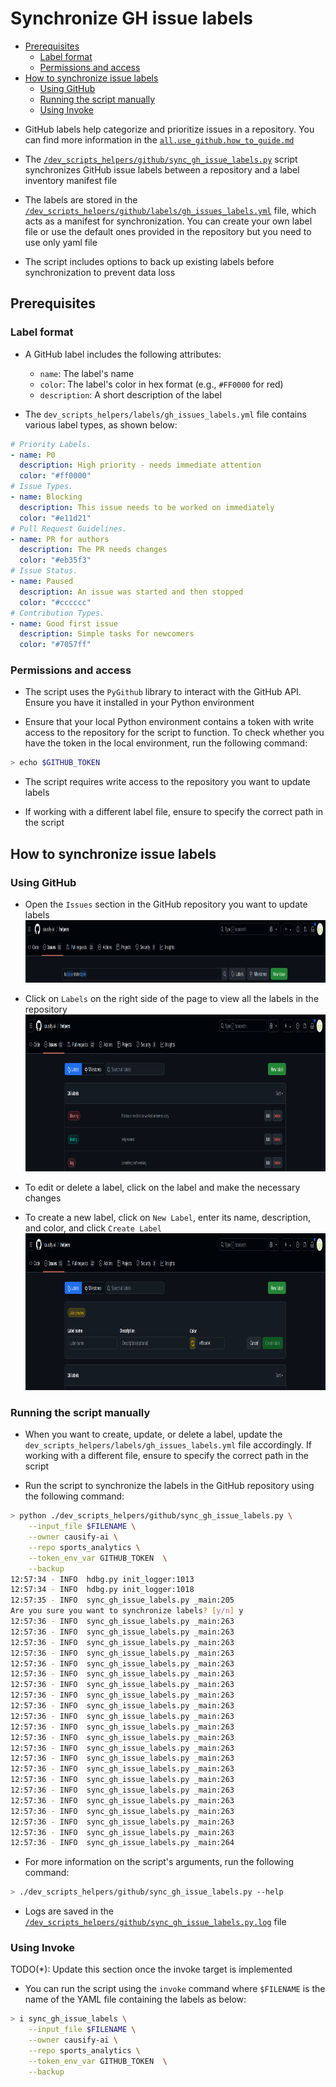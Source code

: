 # Synchronize GH issue labels

<!-- toc -->

- [Prerequisites](#prerequisites)
  * [Label format](#label-format)
  * [Permissions and access](#permissions-and-access)
- [How to synchronize issue labels](#how-to-synchronize-issue-labels)
  * [Using GitHub](#using-github)
  * [Running the script manually](#running-the-script-manually)
  * [Using Invoke](#using-invoke)

<!-- tocstop -->

- GitHub labels help categorize and prioritize issues in a repository. You can
  find more information in the
  [`all.use_github.how_to_guide.md`](/docs/work_organization/all.use_github.how_to_guide.md)

- The
  [`/dev_scripts_helpers/github/sync_gh_issue_labels.py`](/dev_scripts_helpers/github/sync_gh_issue_labels.py)
  script synchronizes GitHub issue labels between a repository and a label
  inventory manifest file

- The labels are stored in the
  [`/dev_scripts_helpers/github/labels/gh_issues_labels.yml`](/dev_scripts_helpers/github/labels/gh_issues_labels.yml)
  file, which acts as a manifest for synchronization. You can create your own
  label file or use the default ones provided in the repository but you need to
  use only yaml file

- The script includes options to back up existing labels before synchronization
  to prevent data loss

## Prerequisites

### Label format

- A GitHub label includes the following attributes:
  - `name`: The label's name
  - `color`: The label's color in hex format (e.g., `#FF0000` for red)
  - `description`: A short description of the label

- The `dev_scripts_helpers/labels/gh_issues_labels.yml` file contains various
  label types, as shown below:

```yaml
# Priority Labels.
- name: P0
  description: High priority - needs immediate attention
  color: "#ff0000"
# Issue Types.
- name: Blocking
  description: This issue needs to be worked on immediately
  color: "#e11d21"
# Pull Request Guidelines.
- name: PR for authors
  description: The PR needs changes
  color: "#eb35f3"
# Issue Status.
- name: Paused
  description: An issue was started and then stopped
  color: "#cccccc"
# Contribution Types.
- name: Good first issue
  description: Simple tasks for newcomers
  color: "#7057ff"
```

### Permissions and access

- The script uses the `PyGithub` library to interact with the GitHub API. Ensure
  you have it installed in your Python environment

- Ensure that your local Python environment contains a token with write access
  to the repository for the script to function. To check whether you have the
  token in the local environment, run the following command:

```bash
> echo $GITHUB_TOKEN
```

- The script requires write access to the repository you want to update labels

- If working with a different label file, ensure to specify the correct path in
  the script

## How to synchronize issue labels

### Using GitHub

- Open the `Issues` section in the GitHub repository you want to update labels
  <img
  src="figs/synchronize_gh_issue_labels/image1.png"
  style="width:2458px;height:100px" />

- Click on `Labels` on the right side of the page to view all the labels in the
  repository <img
  src="figs/synchronize_gh_issue_labels/image2.png"
  style="width:2474px;height:251px" />

- To edit or delete a label, click on the label and make the necessary changes

- To create a new label, click on `New Label`, enter its name, description, and
  color, and click `Create Label` <img
  src="figs/synchronize_gh_issue_labels/image3.png"
  style="width:2474px;height:251px" />

### Running the script manually

- When you want to create, update, or delete a label, update the
  `dev_scripts_helpers/labels/gh_issues_labels.yml` file accordingly. If working
  with a different file, ensure to specify the correct path in the script

- Run the script to synchronize the labels in the GitHub repository using the
  following command:

```bash
> python ./dev_scripts_helpers/github/sync_gh_issue_labels.py \
    --input_file $FILENAME \
    --owner causify-ai \
    --repo sports_analytics \
    --token_env_var GITHUB_TOKEN  \
    --backup
12:57:34 - INFO  hdbg.py init_logger:1013                               Saving log to file '$REPOLOCATION/dev_scripts_helpers/github/sync_gh_issue_labels.py.log'
12:57:34 - INFO  hdbg.py init_logger:1018                               > cmd='sync_gh_issue_labels.py --input_file $FILENAME --owner causify-ai --repo helpers --token_env_var GITHUB_TOKEN --backup'
12:57:35 - INFO  sync_gh_issue_labels.py _main:205                      Labels backed up to $REPOLOCATION/tmp.labels.causify-ai.helpers.yaml
Are you sure you want to synchronize labels? [y/n] y
12:57:36 - INFO  sync_gh_issue_labels.py _main:263                      Label 'P0' not changed
12:57:36 - INFO  sync_gh_issue_labels.py _main:263                      Label 'P1' not changed
12:57:36 - INFO  sync_gh_issue_labels.py _main:263                      Label 'P2' not changed
12:57:36 - INFO  sync_gh_issue_labels.py _main:263                      Label 'Blocking' not changed
12:57:36 - INFO  sync_gh_issue_labels.py _main:263                      Label 'Bug' not changed
12:57:36 - INFO  sync_gh_issue_labels.py _main:263                      Label 'Enhancement' not changed
12:57:36 - INFO  sync_gh_issue_labels.py _main:263                      Label 'Epic' not changed
12:57:36 - INFO  sync_gh_issue_labels.py _main:263                      Label 'Design' not changed
12:57:36 - INFO  sync_gh_issue_labels.py _main:263                      Label 'Documentation' not changed
12:57:36 - INFO  sync_gh_issue_labels.py _main:263                      Label 'Cleanup' not changed
12:57:36 - INFO  sync_gh_issue_labels.py _main:263                      Label 'Customer' not changed
12:57:36 - INFO  sync_gh_issue_labels.py _main:263                      Label 'Readings' not changed
12:57:36 - INFO  sync_gh_issue_labels.py _main:263                      Label 'PR for authors' not changed
12:57:36 - INFO  sync_gh_issue_labels.py _main:263                      Label 'PR for integrators' not changed
12:57:36 - INFO  sync_gh_issue_labels.py _main:263                      Label 'PR for reviewers' not changed
12:57:36 - INFO  sync_gh_issue_labels.py _main:263                      Label 'Paused' not changed
12:57:36 - INFO  sync_gh_issue_labels.py _main:263                      Label 'To close' not changed
12:57:36 - INFO  sync_gh_issue_labels.py _main:263                      Label 'Good first issue' not changed
12:57:36 - INFO  sync_gh_issue_labels.py _main:263                      Label 'Good second issue' not changed
12:57:36 - INFO  sync_gh_issue_labels.py _main:263                      Label 'Outsource' not changed
12:57:36 - INFO  sync_gh_issue_labels.py _main:263                      Label 'Bounty' not changed
12:57:36 - INFO  sync_gh_issue_labels.py _main:264                      Label synchronization completed!
```

- For more information on the script's arguments, run the following command:

```bash
> ./dev_scripts_helpers/github/sync_gh_issue_labels.py --help
```

- Logs are saved in the
  [`/dev_scripts_helpers/github/sync_gh_issue_labels.py.log`](/dev_scripts_helpers/github/sync_gh_issue_labels.py.log)
  file

### Using Invoke

TODO(\*): Update this section once the invoke target is implemented

- You can run the script using the `invoke` command where `$FILENAME` is the
  name of the YAML file containing the labels as below:

```bash
> i sync_gh_issue_labels \
    --input_file $FILENAME \
    --owner causify-ai \
    --repo sports_analytics \
    --token_env_var GITHUB_TOKEN  \
    --backup
```
